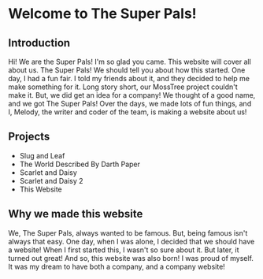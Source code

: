 # Welcome to The Super Pals!
## Introduction
Hi! We are the Super Pals! I'm so glad you came. This website will cover all about us. The Super Pals!
We should tell you about how this started. One day, I had a fun fair. I told my friends about it, and they
decided to help me make something for it. Long story short, our MossTree project couldn't make it. But, we
did get an idea for a company! We thought of a good name, and we got The Super Pals! Over the days, we made
lots of fun things, and I, Melody, the writer and coder of the team, is making a website about us!
## Projects
- Slug and Leaf
- The World Described By Darth Paper
- Scarlet and Daisy
- Scarlet and Daisy 2
- This Website
## Why we made this website
We, The Super Pals, always wanted to be famous. But, being famous isn't always that easy. One day, when I
was alone, I decided that we should have a website! When I first started this, I wasn't so sure about it.
But later, it turned out great! And so, this website was also born! I was proud of myself. It was my dream
to have both a company, and a company website!
